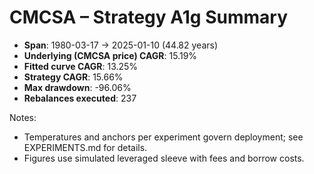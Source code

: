 # CMCSA – Strategy A1g Summary

- **Span**: 1980-03-17 → 2025-01-10 (44.82 years)
- **Underlying (CMCSA price) CAGR**: 15.19%
- **Fitted curve CAGR**: 13.25%
- **Strategy CAGR**: 15.66%
- **Max drawdown**: -96.06%
- **Rebalances executed**: 237

Notes:

- Temperatures and anchors per experiment govern deployment; see EXPERIMENTS.md for details.
- Figures use simulated leveraged sleeve with fees and borrow costs.
